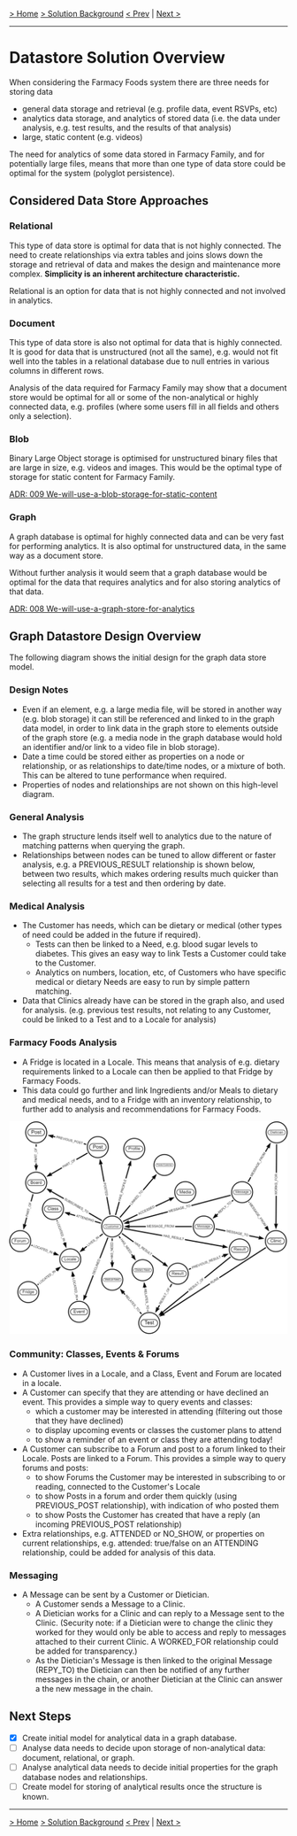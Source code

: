 [> Home](../README.md)    [> Solution Background](README.md)
[< Prev](ArchitecturePatterns.md)  |  [Next >](Deployment.md)

---

# Datastore Solution Overview

When considering the Farmacy Foods system there are three needs for storing data

- general data storage and retrieval (e.g. profile data, event RSVPs, etc)
- analytics data storage, and analytics of stored data (i.e. the data under analysis, e.g. test results, and the results of that analysis)
- large, static content (e.g. videos)

The need for analytics of some data stored in Farmacy Family, and for potentially large files, means that more than one type of data store could be optimal for the system (polyglot persistence).

## Considered Data Store Approaches

### Relational

This type of data store is optimal for data that is not highly connected. The need to create relationships via extra tables and joins slows down the storage and retrieval of data and makes the design and maintenance more complex. **Simplicity is an inherent architecture characteristic.**

Relational is an option for data that is not highly connected and not involved in analytics.

### Document

This type of data store is also not optimal for data that is highly connected. It is good for data that is unstructured (not all the same), e.g. would not fit well into the tables in a relational database due to null entries in various columns in different rows.

Analysis of the data required for Farmacy Family may show that a document store would be optimal for all or some of the non-analytical or highly connected data, e.g. profiles (where some users fill in all fields and others only a selection).

### Blob

Binary Large Object storage is optimised for unstructured binary files that are large in size, e.g. videos and images. This would be the optimal type of storage for static content for Farmacy Family.

[ADR: 009 We-will-use-a-blob-storage-for-static-content](../4.ADRs/009-We-will-use-a-blob-storage-for-static-content.md)

### Graph

A graph database is optimal for highly connected data and can be very fast for performing analytics. It is also optimal for unstructured data, in the same way as a document store.

Without further analysis it would seem that a graph database would be optimal for the data that requires analytics and for also storing analytics of that data.

[ADR: 008 We-will-use-a-graph-store-for-analytics](../4.ADRs/008-We-will-use-a-graph-store-for-analytics.md)

## Graph Datastore Design Overview

The following diagram shows the initial design for the graph data store model. 

### Design Notes

- Even if an element, e.g. a large media file, will be stored in another way (e.g. blob storage) it can still be referenced and linked to in the graph data model, in order to link data in the graph store to elements outside of the graph store (e.g. a media node in the graph database would hold an identifier and/or link to a video file in blob storage).
- Date a time could be stored either as properties on a node or relationship, or as relationships to date/time nodes, or a mixture of both. This can be altered to tune performance when required.
- Properties of nodes and relationships are not shown on this high-level diagram.

### General Analysis

- The graph structure lends itself well to analytics due to the nature of matching patterns when querying the graph.
- Relationships between nodes can be tuned to allow different or faster analysis, e.g. a PREVIOUS_RESULT relationship is shown below, between two results, which makes ordering results much quicker than selecting all results for a test and then ordering by date.

### Medical Analysis

- The Customer has needs, which can be dietary or medical (other types of need could be added in the future if required).
  - Tests can then be linked to a Need, e.g. blood sugar levels to diabetes. This gives an easy way to link Tests a Customer could take to the Customer.
  - Analytics on numbers, location, etc, of Customers who have specific medical or dietary Needs are easy to run by simple pattern matching.
- Data that Clinics already have can be stored in the graph also, and used for analysis. (e.g. previous test results, not relating to any Customer, could be linked to a Test and to a Locale for analysis)

### Farmacy Foods Analysis

- A Fridge is located in a Locale. This means that analysis of e.g. dietary requirements linked to a Locale can then be applied to that Fridge by Farmacy Foods.
- This data could go further and link Ingredients and/or Meals to dietary and medical needs, and to a Fridge with an inventory relationship, to further add to analysis and recommendations for Farmacy Foods.

![GraphDatastoreModel](../assets/diagrams/GraphDatastoreModel.png)

### Community: Classes, Events & Forums

- A Customer lives in a Locale, and a Class, Event and Forum are located in a locale. 
- A Customer can specify that they are attending or have declined an event. This provides a simple way to query events and classes: 
  - which a customer may be interested in attending (filtering out those that they have declined)
  - to display upcoming events or classes the customer plans to attend
  - to show a reminder of an event or class they are attending today!
- A Customer can subscribe to a Forum and post to a forum linked to their Locale. Posts are linked to a Forum. This provides a simple way to query forums and posts:
  - to show Forums the Customer may be interested in subscribing to or reading, connected to the Customer's Locale
  - to show Posts in a forum and order them quickly (using PREVIOUS_POST relationship), with indication of who posted them
  - to show Posts the Customer has created that have a reply (an incoming PREVIOUS_POST relationship)
- Extra relationships, e.g. ATTENDED or NO_SHOW, or properties on current relationships, e.g. attended: true/false on an ATTENDING relationship, could be added for analysis of this data.

### Messaging

- A Message can be sent by a Customer or Dietician.
  - A Customer sends a Message to a Clinic.
  - A Dietician works for a Clinic and can reply to a Message sent to the Clinic. (Security note: if a Dietician were to change the clinic they worked for they would only be able to access and reply to messages attached to their current Clinic. A WORKED_FOR relationship could be added for transparency.)
  - As the Dietician's Message is then linked to the original Message (REPY_TO) the Dietician can then be notified of any further messages in the chain, or another Dietician at the Clinic can answer a the new message in the chain.

## Next Steps

- [x] Create initial model for analytical data in a graph database.
- [ ] Analyse data needs to decide upon storage of non-analytical data: document, relational, or graph.
- [ ] Analyse analytical data needs to decide initial properties for the graph database nodes and relationships.
- [ ] Create model for storing of analytical results once the structure is known.

---

[> Home](../README.md)    [> Solution Background](README.md)
[< Prev](ArchitecturePatterns.md)  |  [Next >](Deployment.md)
